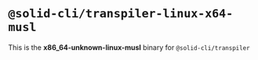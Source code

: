 # `@solid-cli/transpiler-linux-x64-musl`

This is the **x86_64-unknown-linux-musl** binary for `@solid-cli/transpiler`
